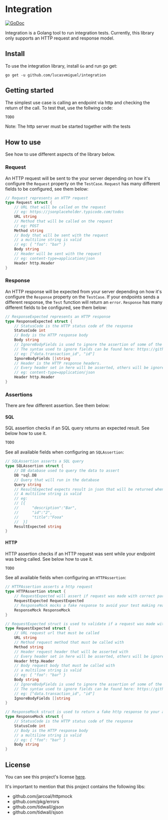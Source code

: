 # Integration

<a href="https://godoc.org/github.com/lucasvmiguel/integration"><img src="https://img.shields.io/badge/api-reference-blue.svg?style=flat-square" alt="GoDoc"></a>

Integration is a Golang tool to run integration tests. Currently, this library only supports an HTTP request and response model.

## Install

To use the integration library, install `Go` and run go get:

```
go get -u github.com/lucasvmiguel/integration
```

## Getting started

The simplest use case is calling an endpoint via http and checking the return of the call. To test that, use the follwing code:

```go
TODO
```

Note: The http server must be started together with the tests

## How to use

See how to use different aspects of the library below.

### Request

An HTTP request will be sent to the your server depending on how it's configure the `Request` property on the `TestCase`. `Request` has many different fields to be configured, see them below:

```go
// Request represents an HTTP request
type Request struct {
	// URL that will be called on the request
	// eg: https://jsonplaceholder.typicode.com/todos
	URL string
	// Method that will be called on the request
	// eg: POST
	Method string
	// Body that will be sent with the request
	// a multiline string is valid
	// eg: { "foo": "bar" }
	Body string
	// Header will be sent with the request
	// eg: content-type=application/json
	Header http.Header
}
```

### Response

An HTTP response will be expected from your server depending on how it's configure the `Response` property on the `TestCase`. If your endpoints sends a different response, the `Test` function will return an `error`. `Response` has many different fields to be configured, see them below:

```go
// ResponseExpected represents an HTTP response
type ResponseExpected struct {
	// StatusCode is the HTTP status code of the response
	StatusCode int
	// Body is the HTTP response body
	Body string
	// IgnoreBodyFields is used to ignore the assertion of some of the body field
	// The syntax used to ignore fields can be found here: https://github.com/tidwall/sjson
	// eg: ["data.transaction_id", "id"]
	IgnoreBodyFields []string
	// Header is the HTTP response headers.
	// Every header set in here will be asserted, others will be ignored.
	// eg: content-type=application/json
	Header http.Header
}
```

### Assertions

There are few different assertion. See them below:

#### SQL

SQL assertion checks if an SQL query returns an expected result. See below how to use it.

```go
TODO
```

See all available fields when configuring an `SQLAssertion`:

```go
// SQLAssertion asserts a SQL query
type SQLAssertion struct {
	// DB database used to query the data to assert
	DB *sql.DB
	// Query that will run in the database
	Query string
	// ResultExpected expects result in json that will be returned when the query run.
	// A multiline string is valid
	// eg:
	// [{
	// 		"description":"Bar",
	// 		"id":"2",
	// 		"title":"Fooa"
	// 	}]
	ResultExpected string
}
```

#### HTTP

HTTP assertion checks if an HTTP request was sent while your endpoint was being called. See below how to use it.

```go
TODO
```

See all available fields when configuring an `HTTPAssertion`:

```go
// HTTPAssertion asserts a http request
type HTTPAssertion struct {
	// RequestExpected will assert if request was made with correct parameters
	RequestExpected RequestExpected
	// ResponseMock mocks a fake response to avoid your test making real http request over the internet
	ResponseMock ResponseMock
}
```

```go
// RequestExpected struct is used to validate if a request was made with the correct parameters
type RequestExpected struct {
	// URL request url that must be called
	URL string
	// Method request method that must be called with
	Method string
	// Header request header that will be asserted with
	// Every header set in here will be asserted, others will be ignored.
	Header http.Header
	// Body request body that must be called with
	// a multiline string is valid
	// eg: { "foo": "bar" }
	Body string
	// IgnoreBodyFields is used to ignore the assertion of some of the body field
	// The syntax used to ignore fields can be found here: https://github.com/tidwall/sjson
	// eg: ["data.transaction_id", "id"]
	IgnoreBodyFields []string
}
```

```go
// ResponseMock struct is used to return a fake http response to your application
type ResponseMock struct {
	// StatusCode is the HTTP status code of the response
	StatusCode int
	// Body is the HTTP response body
	// a multiline string is valid
	// eg: { "foo": "bar" }
	Body string
}
```

## License

You can see this project's license [here](LICENSE).

It's important to mention that this project contains the following libs:

- github.com/jarcoal/httpmock
- github.com/pkg/errors
- github.com/tidwall/gjson
- github.com/tidwall/sjson
